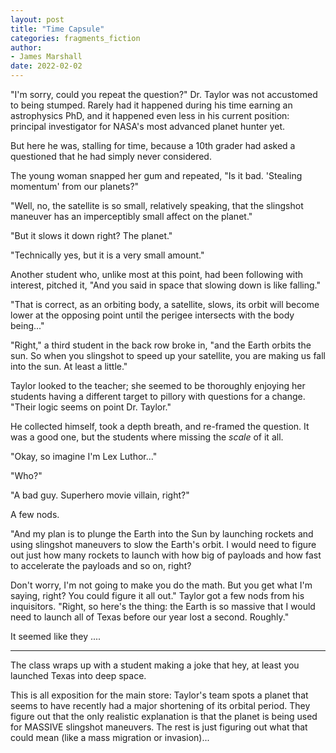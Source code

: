 ```yaml
---
layout: post
title: "Time Capsule"
categories: fragments_fiction
author:
- James Marshall
date: 2022-02-02
---
```


"I'm sorry, could you repeat the question?" Dr. Taylor was not accustomed to being stumped.
Rarely had it happened during his time earning an astrophysics PhD, and it happened even less in his current position: principal investigator for NASA's most advanced planet hunter yet.

But here he was, stalling for time, because a 10th grader had asked a questioned that he had simply never considered.

The young woman snapped her gum and repeated, "Is it bad. 'Stealing momentum' from our planets?"

"Well, no, the satellite is so small, relatively speaking, that the slingshot maneuver has an imperceptibly small affect on the planet."

"But it slows it down right? The planet."

"Technically yes, but it is a very small amount."

Another student who, unlike most at this point, had been following with interest, pitched it, "And you said in space that slowing down is like falling."

"That is correct, as an orbiting body, a satellite, slows, its orbit will become lower at the opposing point until the perigee intersects with the body being..."

"Right," a third student in the back row broke in, "and the Earth orbits the sun. So when you slingshot to speed up your satellite, you are making us fall into the sun. At least a little."

Taylor looked to the teacher; she seemed to be thoroughly enjoying her students having a different target to pillory with questions for a change. "Their logic seems on point Dr. Taylor."

He collected himself, took a depth breath, and re-framed the question. It was a good one, but the students where missing the _scale_ of it all.

"Okay, so imagine I'm Lex Luthor..."

"Who?"

"A bad guy. Superhero movie villain, right?"

A few nods.

"And my plan is to plunge the Earth into the Sun by launching rockets and using slingshot maneuvers to slow the Earth's orbit. I would need to figure out just how many rockets to launch with how big of payloads and how fast to accelerate the payloads and so on, right?

Don't worry, I'm not going to make you do the math. But you get what I'm saying, right? You could figure it all out." Taylor got a few nods from his inquisitors. "Right, so here's the thing: the Earth is so massive that I would need to launch all of Texas before our year lost a second. Roughly."

It seemed like they ....

--- 

The class wraps up with a student making a joke that hey, at least you launched Texas into deep space.

This is all exposition for the main store: Taylor's team spots a planet that seems to have recently had a major shortening of its orbital period. They figure out that the only realistic explanation is that the planet is being used for MASSIVE slingshot maneuvers. The rest is just figuring out what that could mean (like a mass migration or invasion)...
